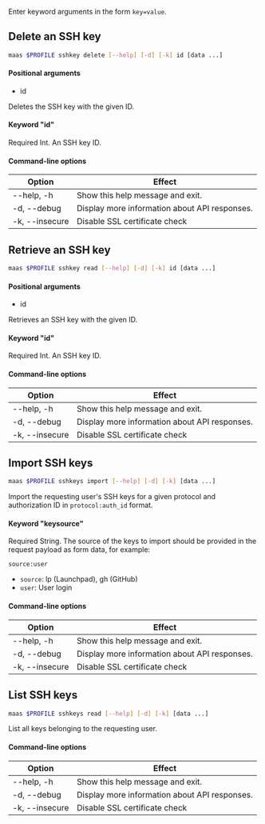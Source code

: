 Enter keyword arguments in the form `key=value`.

## Delete an SSH key

```bash
maas $PROFILE sshkey delete [--help] [-d] [-k] id [data ...] 
```

#### Positional arguments
- id


Deletes the SSH key with the given ID.

#### Keyword "id"
Required Int. An SSH key ID.

#### Command-line options
| Option | Effect |
|-----|-----|
| --help, -h | Show this help message and exit. |
| -d, --debug | Display more information about API responses. |
| -k, --insecure | Disable SSL certificate check |

## Retrieve an SSH key

```bash
maas $PROFILE sshkey read [--help] [-d] [-k] id [data ...] 
```

#### Positional arguments
- id


Retrieves an SSH key with the given ID.

#### Keyword "id"
Required Int. An SSH key ID.

#### Command-line options
| Option | Effect |
|-----|-----|
| --help, -h | Show this help message and exit. |
| -d, --debug | Display more information about API responses. |
| -k, --insecure | Disable SSL certificate check |

## Import SSH keys

```bash
maas $PROFILE sshkeys import [--help] [-d] [-k] [data ...] 
```

Import the requesting user's SSH keys for a given protocol and authorization ID in `protocol:auth_id` format.

#### Keyword "keysource"
Required String.  The source of the keys to import should be provided in the request payload as form data, for example:


``source:user``

- ``source``: lp (Launchpad), gh (GitHub)
- ``user``: User login

#### Command-line options
| Option         | Effect                                        |
|----------------|-----------------------------------------------|
| --help, -h     | Show this help message and exit.              |
| -d, --debug    | Display more information about API responses. |
| -k, --insecure | Disable SSL certificate check                 |

## List SSH keys

```bash
maas $PROFILE sshkeys read [--help] [-d] [-k] [data ...] 
```

List all keys belonging to the requesting user. 

#### Command-line options
| Option         | Effect                                        |
|----------------|-----------------------------------------------|
| --help, -h     | Show this help message and exit.              |
| -d, --debug    | Display more information about API responses. |
| -k, --insecure | Disable SSL certificate check                 |

